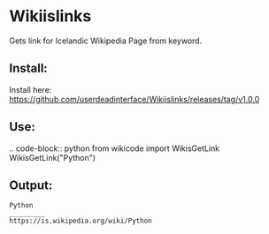 # Wikiislinks
Gets link for Icelandic Wikipedia Page from keyword.

## Install:
Install here: https://github.com/userdeadinterface/Wikiislinks/releases/tag/v1.0.0

## Use:
.. code-block:: python
    from wikicode import WikisGetLink
    WikisGetLink("Python")

    
## Output:

    Python    
    _________    
    https://is.wikipedia.org/wiki/Python    



